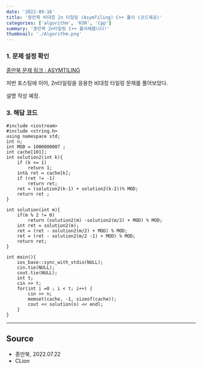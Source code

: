 ```yaml
---
date: '2022-09-16'
title: '종만북 비대칭 2n 타일링 (AsymTiling) C++ 풀이 (코드제공)'
categories: ['algorithm', 'KOR', 'Cpp']
summary: '종만북 2n타일링 C++ 풀이해봅니다!'
thumbnail: './Algorithm.png'
---
```


### 1. 문제 설정 확인

[종만북 문제 링크 : ASYMTILING](<https://algospot.com/judge/problem/read/ASYMTILING>)

저번 포스팅에 이어, 2n타일링을 응용한 비대칭 타일링 문제를 풀어보았다. 

설명 작성 예정.

### 3. 해답 코드

```
#include <iostream>
#include <string.h>
using namespace std;
int n;
int MOD = 1000000007 ;
int cache[101];
int solution2(int k){
    if (k <= 1)
        return 1;
    int& ret = cache[k];
    if (ret != -1)
        return ret;
    ret = (solution2(k-1) + solution2(k-2))% MOD;
    return ret ;
}

int solution(int m){
    if(m % 2 != 0)
        return (solution2(m) -solution2(m/2) + MOD) % MOD;
    int ret = solution2(m);
    ret = (ret - solution2(m/2) + MOD) % MOD;
    ret = (ret - solution2(m/2 -1) + MOD) % MOD;
    return ret;
}

int main(){
    ios_base::sync_with_stdio(NULL);
    cin.tie(NULL);
    cout.tie(NULL);
    int t;
    cin >> t;
    for(int i =0 ; i < t; i++) {
        cin >> n;
        memset(cache, -1, sizeof(cache));
        cout << solution(n) << endl;
    }
}
```
--- 

## Source

- 종만북, 2022.07.22
- CLion